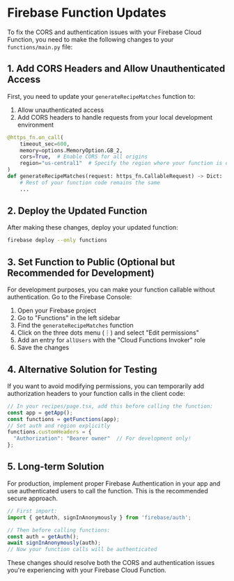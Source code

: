 # Firebase Function Updates

To fix the CORS and authentication issues with your Firebase Cloud Function, you need to make the following changes to your `functions/main.py` file:

## 1. Add CORS Headers and Allow Unauthenticated Access

First, you need to update your `generateRecipeMatches` function to:
1. Allow unauthenticated access
2. Add CORS headers to handle requests from your local development environment

```python
@https_fn.on_call(
    timeout_sec=600, 
    memory=options.MemoryOption.GB_2,
    cors=True,  # Enable CORS for all origins
    region="us-central1"  # Specify the region where your function is deployed
)
def generateRecipeMatches(request: https_fn.CallableRequest) -> Dict:
    # Rest of your function code remains the same
    ...
```

## 2. Deploy the Updated Function

After making these changes, deploy your updated function:

```bash
firebase deploy --only functions
```

## 3. Set Function to Public (Optional but Recommended for Development)

For development purposes, you can make your function callable without authentication. Go to the Firebase Console:

1. Open your Firebase project
2. Go to "Functions" in the left sidebar
3. Find the `generateRecipeMatches` function
4. Click on the three dots menu (⋮) and select "Edit permissions"
5. Add an entry for `allUsers` with the "Cloud Functions Invoker" role
6. Save the changes

## 4. Alternative Solution for Testing

If you want to avoid modifying permissions, you can temporarily add authorization headers to your function calls in the client code:

```typescript
// In your recipes/page.tsx, add this before calling the function:
const app = getApp();
const functions = getFunctions(app);
// Set auth and region explicitly
functions.customHeaders = {
  "Authorization": "Bearer owner"  // For development only!
};
```

## 5. Long-term Solution

For production, implement proper Firebase Authentication in your app and use authenticated users to call the function. This is the recommended secure approach.

```typescript
// First import:
import { getAuth, signInAnonymously } from 'firebase/auth';

// Then before calling functions:
const auth = getAuth();
await signInAnonymously(auth);
// Now your function calls will be authenticated
```

These changes should resolve both the CORS and authentication issues you're experiencing with your Firebase Cloud Function. 